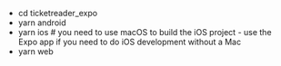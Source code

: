 - cd ticketreader_expo
- yarn android
- yarn ios # you need to use macOS to build the iOS project - use the Expo app if you need to do iOS development without a Mac
- yarn web
